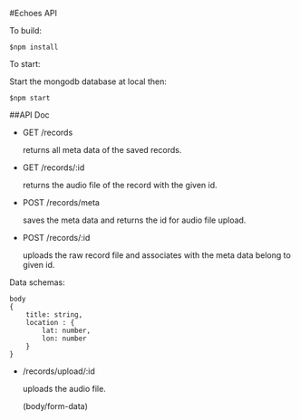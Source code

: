 #Echoes API

To build:

```
$npm install
```

To start:

Start the mongodb database at local then:

```
$npm start
```

##API Doc

- GET /records

	returns all meta data of the saved records.

- GET /records/:id

	returns the audio file of the record with the given id.

- POST /records/meta

	saves the meta data and returns the id for audio file upload.

- POST /records/:id

	uploads the raw record file and associates with the meta data belong to given id.

Data schemas:

```
body 
{
	title: string,
	location : {
		lat: number,
		lon: number
	}
}
```

- /records/upload/:id

	uploads the audio file.

	(body/form-data)